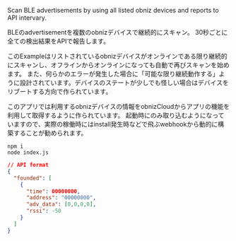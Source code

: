

Scan BLE advertisements by using all listed obniz devices and reports to API intervary.

BLEのadvertisementを複数のobnizデバイスで継続的にスキャン。
30秒ごとに全ての検出結果をAPIで報告します。

このExampleはリストされているobnizデバイスがオンラインである限り継続的にスキャンし、オフラインからオンラインになっても自動で再びスキャンを始めます。
また、何らかのエラーが発生した場合に「可能な限り継続動作する」ように設計されています。デバイスのステートが少しでも怪しい場合はデバイスをリブートする方向で作られています。

このアプリでは利用するobnizデバイスの情報をobnizCloudからアプリの機能を利用して取得するように作られています。
起動時にのみ取り込むようになっていますので、実際の稼働時にはinstall発生時などで飛ぶwebhookから動的に構築することが勧められます。


```shell
npm i
node index.js
```

```json
// API format 
{
  "founded": [
    {
      "time": 00000000,
      "address": "00000000",
      "adv_data": [0,0,0,0],
      "rssi": -50
    }
  ]
}
```